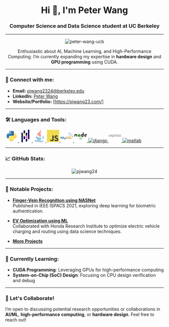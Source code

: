 <h1 align="center">Hi 👋, I'm Peter Wang</h1>
<h3 align="center">Computer Science and Data Science student at UC Berkeley</h3>

---

<p align="center"> 
  <img src="https://komarev.com/ghpvc/?username=peter-wang-ucb&label=Profile%20views&color=0e75b6&style=flat" alt="peter-wang-ucb" />
</p>

<p align="center">
  Enthusiastic about AI, Machine Learning, and High-Performance Computing.
  I’m currently expanding my expertise in <strong>hardware design</strong> and <strong>GPU programming</strong> using CUDA.
</p>

---

### 🔗 Connect with me:
- **Email:** pjwang2324@berkeley.edu
- **LinkedIn:** [Peter Wang](https://www.linkedin.com/in/peterwang-eecs/)
- **Website/Portfolio:** [https://pjwang23.com/]

---

### 🛠️ Languages and Tools:

<p>
  <a href="https://www.python.org" target="_blank" rel="noreferrer">
    <img src="https://raw.githubusercontent.com/devicons/devicon/master/icons/python/python-original.svg" alt="python" width="40" height="40"/> 
  </a> 
  <a href="https://pandas.pydata.org/" target="_blank" rel="noreferrer">
    <img src="https://raw.githubusercontent.com/devicons/devicon/2ae2a900d2f041da66e950e4d48052658d850630/icons/pandas/pandas-original.svg" alt="pandas" width="40" height="40"/>
  </a> 
  <a href="https://www.java.com" target="_blank" rel="noreferrer">
    <img src="https://raw.githubusercontent.com/devicons/devicon/master/icons/java/java-original.svg" alt="java" width="40" height="40"/> 
  </a>
  <a href="https://developer.mozilla.org/en-US/docs/Web/JavaScript" target="_blank" rel="noreferrer">
    <img src="https://raw.githubusercontent.com/devicons/devicon/master/icons/javascript/javascript-original.svg" alt="javascript" width="40" height="40"/> 
  </a> 
  <a href="https://www.mysql.com/" target="_blank" rel="noreferrer">
    <img src="https://raw.githubusercontent.com/devicons/devicon/master/icons/mysql/mysql-original-wordmark.svg" alt="mysql" width="40" height="40"/> 
  </a>
  <a href="https://nodejs.org" target="_blank" rel="noreferrer">
    <img src="https://raw.githubusercontent.com/devicons/devicon/master/icons/nodejs/nodejs-original-wordmark.svg" alt="nodejs" width="40" height="40"/> 
  </a>
  <a href="https://www.djangoproject.com/" target="_blank" rel="noreferrer">
    <img src="https://cdn.worldvectorlogo.com/logos/django.svg" alt="django" width="40" height="40"/>
  </a>
  <a href="https://expressjs.com" target="_blank" rel="noreferrer">
    <img src="https://raw.githubusercontent.com/devicons/devicon/master/icons/express/express-original-wordmark.svg" alt="express" width="40" height="40"/>
  </a>
  <a href="https://www.mathworks.com/" target="_blank" rel="noreferrer">
    <img src="https://upload.wikimedia.org/wikipedia/commons/2/21/Matlab_Logo.png" alt="matlab" width="40" height="40"/> 
  </a> 
</p>

---

### 📈 GitHub Stats:
<p align="center">
  <img src="https://github-readme-stats.vercel.app/api?username=pjwang24&show_icons=true&locale=en" alt="pjwang24" />
</p>

---

### 🚀 Notable Projects:
- **[Finger-Vein Recognition using NASNet](https://ieeexplore.ieee.org/abstract/document/9650980?casa_token=Cc75lRiiE1cAAAAA:d9Aqa3ymzm4zzQmamL8yWa1aD4uDKEdXhgbTstywZtPgRTWvgEIhQgkmhyZNZs-LIxL16LGtrOM)**  
  Published in IEEE ISPACS 2021, exploring deep learning for biometric authentication.
  
- **[EV Optimization using ML](https://drive.google.com/file/d/1eJ1-RvuOJprvE-OXcbFbRktth9Zmozam/view)**  
  Collaborated with Honda Research Institute to optimize electric vehicle charging and routing using data science techniques.

- **[More Projects](https://github.com/pjwang24?tab=repositories)**

---

### 🌱 Currently Learning:
- **CUDA Programming**: Leveraging GPUs for high-performance computing
- **System-on-Chip (SoC) Design**: Focusing on CPU design verification and debug

---

### 🤝 Let's Collaborate!
I’m open to discussing potential research opportunities or collaborations in **AI/ML**, **high-performance computing**, or **hardware design**. Feel free to reach out!
